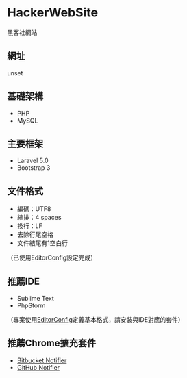 # HackerWebSite
黑客社網站

## 網址
unset

## 基礎架構
- PHP
- MySQL

## 主要框架
- Laravel 5.0
- Bootstrap 3

## 文件格式
- 編碼：UTF8
- 縮排：4 spaces
- 換行：LF
- 去除行尾空格
- 文件結尾有1空白行

（已使用EditorConfig設定完成）

## 推薦IDE
- Sublime Text
- PhpStorm

（專案使用[EditorConfig](http://editorconfig.org/)定義基本格式，請安裝與IDE對應的套件）

## 推薦Chrome擴充套件
- [Bitbucket Notifier](https://chrome.google.com/webstore/detail/bitbucket-notifier/jncnafmlekinjbdlcncbpclfpmgodcmf)
- [GitHub Notifier](https://chrome.google.com/webstore/detail/github-notifier/lmjdlojahmbbcodnpecnjnmlddbkjhnn)
